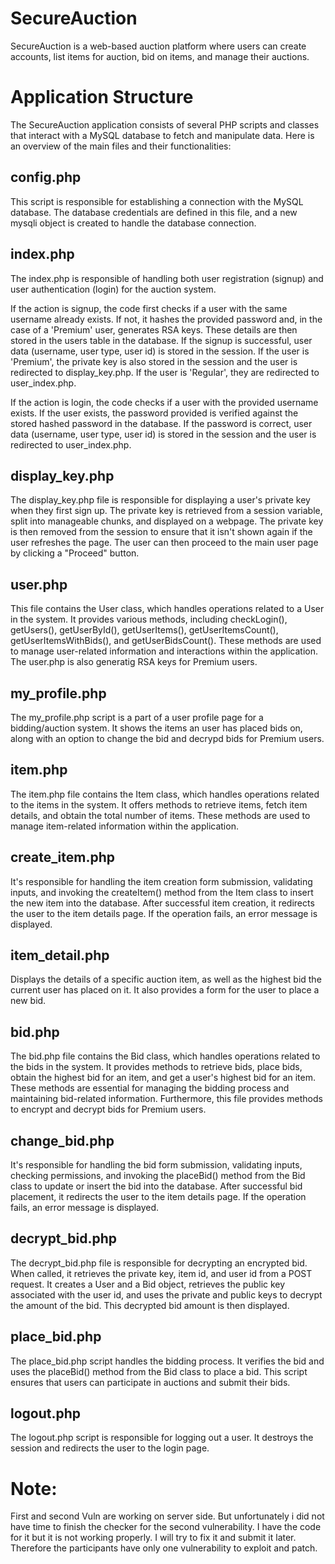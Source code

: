 # SecureAuction
SecureAuction is a web-based auction platform where users can create accounts, list items for auction, bid on items, and manage their auctions.

# Application Structure
The SecureAuction application consists of several PHP scripts and classes that interact with a MySQL database to fetch and manipulate data. Here is an overview of the main files and their functionalities:

## config.php
This script is responsible for establishing a connection with the MySQL database. The database credentials are defined in this file, and a new mysqli object is created to handle the database connection.

## index.php
The index.php is responsible of handling both user registration (signup) and user authentication (login) for the auction system.

If the action is signup, the code first checks if a user with the same username already exists. If not, it hashes the provided password and, in the case of a 'Premium' user, generates RSA keys. These details are then stored in the users table in the database. If the signup is successful, user data (username, user type, user id) is stored in the session. If the user is 'Premium', the private key is also stored in the session and the user is redirected to display_key.php. If the user is 'Regular', they are redirected to user_index.php.

If the action is login, the code checks if a user with the provided username exists. If the user exists, the password provided is verified against the stored hashed password in the database. If the password is correct, user data (username, user type, user id) is stored in the session and the user is redirected to user_index.php.

## display_key.php
The display_key.php file is responsible for displaying a user's private key when they first sign up. The private key is retrieved from a session variable, split into manageable chunks, and displayed on a webpage. The private key is then removed from the session to ensure that it isn't shown again if the user refreshes the page. The user can then proceed to the main user page by clicking a "Proceed" button.

## user.php
This file contains the User class, which handles operations related to a User in the system. It provides various methods, including checkLogin(), getUsers(), getUserById(), getUserItems(), getUserItemsCount(), getUserItemsWithBids(), and getUserBidsCount(). These methods are used to manage user-related information and interactions within the application. The user.php is also generatig RSA keys for Premium users.

## my_profile.php
The my_profile.php script is a part of a user profile page for a bidding/auction system. It shows the items an user has placed bids on, along with an option to change the bid and decrypd bids for Premium users. 

## item.php
The item.php file contains the Item class, which handles operations related to the items in the system. It offers methods to retrieve items, fetch item details, and obtain the total number of items. These methods are used to manage item-related information within the application.

## create_item.php
 It's responsible for handling the item creation form submission, validating inputs, and invoking the createItem() method from the Item class to insert the new item into the database. After successful item creation, it redirects the user to the item details page. If the operation fails, an error message is displayed. 

## item_detail.php
Displays the details of a specific auction item, as well as the highest bid the current user has placed on it. It also provides a form for the user to place a new bid.

## bid.php
The bid.php file contains the Bid class, which handles operations related to the bids in the system. It provides methods to retrieve bids, place bids, obtain the highest bid for an item, and get a user's highest bid for an item. These methods are essential for managing the bidding process and maintaining bid-related information. Furthermore, this file provides methods to encrypt and decrypt bids for Premium users.

## change_bid.php
It's responsible for handling the bid form submission, validating inputs, checking permissions, and invoking the placeBid() method from the Bid class to update or insert the bid into the database. After successful bid placement, it redirects the user to the item details page. If the operation fails, an error message is displayed.

## decrypt_bid.php
The decrypt_bid.php file is responsible for decrypting an encrypted bid. When called, it retrieves the private key, item id, and user id from a POST request. It creates a User and a Bid object, retrieves the public key associated with the user id, and uses the private and public keys to decrypt the amount of the bid. This decrypted bid amount is then displayed.

## place_bid.php
The place_bid.php script handles the bidding process. It verifies the bid and uses the placeBid() method from the Bid class to place a bid. This script ensures that users can participate in auctions and submit their bids.

## logout.php
The logout.php script is responsible for logging out a user. It destroys the session and redirects the user to the login page.

# Note:
First and second Vuln are working on server side. But unfortunately i did not have time to finish the checker for the second vulnerability. I have the code for it but it is not working properly. I will try to fix it and submit it later. Therefore the participants have only one vulnerability to exploit and patch. 

